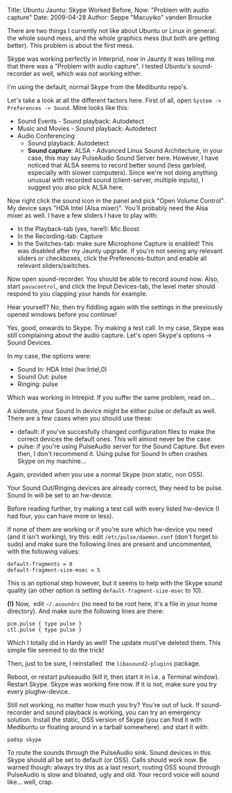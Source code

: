 Title: Ubuntu Jauntu: Skype Worked Before, Now: "Problem with audio capture"
Date: 2009-04-28
Author: Seppe "Macuyiko" vanden Broucke

There are two things I currently not like about Ubuntu or Linux in general: the whole sound mess, and the whole graphics mess (but both are getting better). This problem is about the first mess.

Skype was working perfectly in Interprid, now in Jaunty it was telling me that there was a "Problem with audio capture". I tested Ubuntu's sound-recorder as well, which was not working either.

I'm using the default, normal Skype from the Medibuntu repo's.

Let's take a look at all the different factors here. First of all, open `System -> Preferences -> Sound`. Mine looks like this:

  - Sound Events - Sound playback: Autodetect
  - Music and Movies - Sound playback: Autodetect
  - Audio Conferencing
    - Sound playback: Autodetect
    - **Sound capture**: ALSA - Advanced Linux Sound Architecture, in your case, this may say PulseAudio Sound Server here. However, I have noticed that ALSA seems to record better sound (less garbled, especially with slower computers). Since we're not doing anything unusual with recorded sound (client-server, multiple inputs), I suggest you also pick ALSA here.

Now right click the sound icon in the panel and pick "Open Volume Control". My device says "HDA Intel (Alsa mixer)". You'll probably need the Alsa mixer as well. I have a few sliders I have to play with:

  - In the Playback-tab (yes, here!): Mic Boost
  - In the Recording-tab: Capture
  - In the Switches-tab: make sure Microphone Capture is enabled! This was disabled after my Jaunty upgrade. If you're not seeing any relevant sliders or checkboxes, click the Preferences-button and enable all relevant sliders/switches.

Now open sound-recorder. You should be able to record sound now. Also, start `pavucontrol`, and click the Input Devices-tab, the level meter should respond to you clapping your hands for example.

Hear yourself? No, then try fiddling again with the settings in the previously opened windows before you continue!

Yes, good, onwards to Skype. Try making a test call. In my case, Skype was still complaining about the audio capture. Let's open Skype's options -> Sound Devices.

In my case, the options were:

  - Sound In: HDA Intel (hw:Intel,0)
  - Sound Out: pulse
  - Ringing: pulse

Which was working in Intrepid. If you suffer the same problem, read on...

A sidenote, your Sound In device might be either pulse or default as well. There are a few cases when you should use these:

  - default: if you've succesfully changed configuration files to make the correct devices the default ones. This will almost never be the case.
  - pulse: if you're using PulseAudio server for the Sound Capture. But even then, I don't recommend it. Using pulse for Sound In often crashes Skype on my machine...

Again, provided when you use a normal Skype (non static, non OSS).

Your Sound Out/Ringing devices are already correct, they need to be pulse. Sound In will be set to an hw-device.

Before reading further, try making a test call with every listed hw-device (I had four, you can have more or less).

If none of them are working or if you're sure which hw-device you need (and it isn't working), try this: edit `/etc/pulse/daemon.conf` (don't forget to sudo) and make sure the following lines are present and uncommented, with the following values:

    default-fragments = 8
    default-fragment-size-msec = 5

This is an optional step however, but it seems to help with the Skype sound quality (an other option is setting `default-fragment-size-msec` to 10).

**(!)** Now,  edit `~/.asoundrc` (no need to be root here, it's a file in your home directory). And make sure the following lines are there:

    pcm.pulse { type pulse }
    ctl.pulse { type pulse }

Which I totally did in Hardy as well! The update must've deleted them. This simple file seemed to do the trick!

Then, just to be sure, I reinstalled  the `libasound2-plugins` package.

Reboot, or restart pulseaudio (kill it, then start it in i.e. a Terminal window). Restart Skype. Skype was working fine now. If it is not, make sure you try every plughw-device.

Still not working, no matter how much you try? You're out of luck. If sound-recorder and sound playback is working, you can try an emergency solution. Install the static, OSS version of Skype (you can find it with Medibuntu or floating around in a tarball somewhere). and start it with:

    padsp skype

To route the sounds through the PulseAudio sink. Sound devices in this Skype should all be set to default (or OSS). Calls should work now. Be warned though: always try this as a last resort, routing OSS sound through PulseAudio is slow and bloated, ugly and old. Your record voice will sound like... well, crap.

